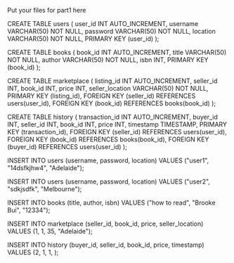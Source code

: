 Put your files for part1 here

CREATE TABLE users (
    user_id INT AUTO_INCREMENT,
    username VARCHAR(50) NOT NULL,
    password VARCHAR(50) NOT NULL,
    location VARCHAR(50) NOT NULL,
    PRIMARY KEY (user_id)
);

CREATE TABLE books (
    book_id INT AUTO_INCREMENT,
    title VARCHAR(50) NOT NULL,
    author VARCHAR(50) NOT NULL,
    isbn INT,
    PRIMARY KEY (book_id)
);

CREATE TABLE marketplace (
    listing_id INT AUTO_INCREMENT,
    seller_id INT,
    book_id INT,
    price INT,
    seller_location VARCHAR(50) NOT NULL,
    PRIMARY KEY (listing_id),
    FOREIGN KEY (seller_id) REFERENCES users(user_id),
    FOREIGN KEY (book_id) REFERENCES books(book_id)
);

CREATE TABLE history (
    transaction_id INT AUTO_INCREMENT,
    buyer_id INT,
    seller_id INT,
    book_id INT,
    price INT,
    timestamp TIMESTAMP,
    PRIMARY KEY (transaction_id),
    FOREIGN KEY (seller_id) REFERENCES users(user_id),
    FOREIGN KEY (book_id) REFERENCES books(book_id),
    FOREIGN KEY (buyer_id) REFERENCES users(user_id)
);

INSERT INTO users (username, password, location) VALUES ("user1", "14dsfkjhw4", "Adelaide");

INSERT INTO users (username, password, location) VALUES ("user2", "sdkjsdfk", "Melbourne");

INSERT INTO books (title, author, isbn) VALUES ("how to read", "Brooke Bui", "12334");

INSERT INTO marketplace (seller_id, book_id, price, seller_location) VALUES (1, 1, 35, "Adelaide");

INSERT INTO history (buyer_id, seller_id, book_id, price, timestamp) VALUES (2, 1, 1, );
